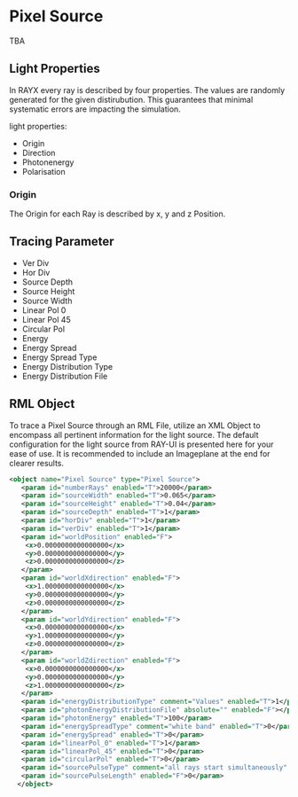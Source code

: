 # Pixel Source

TBA

## Light Properties

In RAYX every ray is described by four properties. The values are randomly generated for the given distirubution. This guarantees that minimal systematic errors are impacting the simulation. 

light properties:
- Origin
- Direction
- Photonenergy
- Polarisation

### Origin

The Origin for each Ray is described by x, y and z Position. 

## Tracing Parameter

- Ver Div
- Hor Div
- Source Depth
- Source Height
- Source Width
- Linear Pol 0
- Linear Pol 45
- Circular Pol
- Energy
- Energy Spread
- Energy Spread Type
- Energy Distribution Type
- Energy Distribution File


## RML Object

To trace a Pixel Source through an RML File, utilize an XML Object to encompass all pertinent information for the light source. The default configuration for the light source from RAY-UI is presented here for your ease of use. It is recommended to include an Imageplane at the end for clearer results.

```XML
<object name="Pixel Source" type="Pixel Source">
   <param id="numberRays" enabled="T">20000</param>
   <param id="sourceWidth" enabled="T">0.065</param>
   <param id="sourceHeight" enabled="T">0.04</param>
   <param id="sourceDepth" enabled="T">1</param>
   <param id="horDiv" enabled="T">1</param>
   <param id="verDiv" enabled="T">1</param>
   <param id="worldPosition" enabled="F">
    <x>0.0000000000000000</x>
    <y>0.0000000000000000</y>
    <z>0.0000000000000000</z>
   </param>
   <param id="worldXdirection" enabled="F">
    <x>1.0000000000000000</x>
    <y>0.0000000000000000</y>
    <z>0.0000000000000000</z>
   </param>
   <param id="worldYdirection" enabled="F">
    <x>0.0000000000000000</x>
    <y>1.0000000000000000</y>
    <z>0.0000000000000000</z>
   </param>
   <param id="worldZdirection" enabled="F">
    <x>0.0000000000000000</x>
    <y>0.0000000000000000</y>
    <z>1.0000000000000000</z>
   </param>
   <param id="energyDistributionType" comment="Values" enabled="T">1</param>
   <param id="photonEnergyDistributionFile" absolute="" enabled="F"></param>
   <param id="photonEnergy" enabled="T">100</param>
   <param id="energySpreadType" comment="white band" enabled="T">0</param>
   <param id="energySpread" enabled="T">0</param>
   <param id="linearPol_0" enabled="T">1</param>
   <param id="linearPol_45" enabled="T">0</param>
   <param id="circularPol" enabled="T">0</param>
   <param id="sourcePulseType" comment="all rays start simultaneously" enabled="T">0</param>
   <param id="sourcePulseLength" enabled="F">0</param>
  </object>


```
